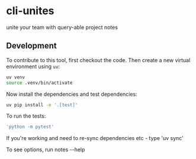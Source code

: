 # cli-unites
unite your team with query-able project notes

## Development

To contribute to this tool, first checkout the code. Then create a new virtual environment using `uv`:
```bash
uv venv
source .venv/bin/activate
```
Now install the dependencies and test dependencies:
```bash
uv pip install -e '.[test]'
```
To run the tests:
```bash
'python -m pytest'
```

If you're working and need to re-sync dependencies etc - type 'uv sync'

To see  options, run notes --help

